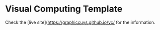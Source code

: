 # Visual Computing Template

Check the [live site](https://graphiccuys.github.io/vc/ for the information.